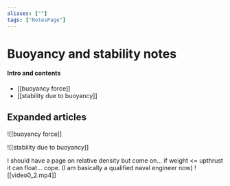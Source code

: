 ```yaml
---
aliases: [""]
tags: ["NotesPage"]
---
```


# Buoyancy and stability notes

#### Intro and contents
- [[buoyancy force]]
- [[stability due to buoyancy]]

## Expanded articles
![[buoyancy force]]

![[stability due to buoyancy]]

I should have a page on relative density but come on... if weight <= upthrust it can float... cope. (I am basically a qualified naval engineer now)
![[video0_2.mp4]]